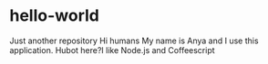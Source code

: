 # hello-world
Just another repository
Hi humans
My name is Anya and I use this application.
Hubot here?I like Node.js and Coffeescript
